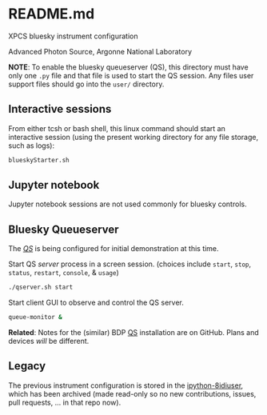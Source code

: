 # README.md

XPCS bluesky instrument configuration

Advanced Photon Source, Argonne National Laboratory

**NOTE**:  To enable the bluesky queueserver (QS), this directory
must have only one `.py` file and that file is used to start the
QS session.  Any files user support files should go into the
`user/` directory.

## Interactive sessions

From either tcsh or bash shell, this linux command should start an
interactive session (using the present working directory for any
file storage, such as logs):

```bash
blueskyStarter.sh
```

## Jupyter notebook

Jupyter notebook sessions are not used commonly for bluesky controls.

## Bluesky Queueserver

The [_QS_](./instrument/README.md) is being configured for
initial demonstration at this time.

Start QS _server_ process in a screen session. (choices include
`start`, `stop`, `status`, `restart`, `console`, & `usage`)

```bash
./qserver.sh start
```

Start client GUI to observe and control the QS server.

```bash
queue-monitor &
```

**Related**: Notes for the (similar) BDP [QS](https://github.com/BCDA-APS/bdp_controls/blob/main/qserver/README.md) installation are on GitHub.  Plans and devices _will_ be different.

## Legacy

The previous instrument configuration is stored in the
[ipython-8idiuser](https://github.com/aps-8id-dys/ipython-8idiuser),
which has been archived (made read-only so no new contributions,
issues, pull requests, ... in that repo now).
